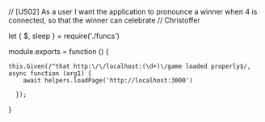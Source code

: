 // [US02] As a user I want the application to pronounce a winner when 4 is connected, so that the winner can celebrate
// Christoffer

let { $, sleep } = require('./funcs')

module.exports = function () {

    this.Given(/^that http:\/\/localhost:(\d+)\/game loaded properly$/, async function (arg1) {
        await helpers.loadPage('http://localhost:3000')
        
      });





}